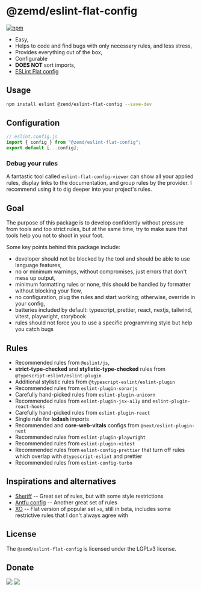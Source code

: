 # @zemd/eslint-flat-config

[![npm](https://img.shields.io/npm/v/@zemd/eslint-flat-config?color=0000ff&label=npm&labelColor=000)](https://npmjs.com/package/@zemd/eslint-flat-config)


- Easy,
- Helps to code and find bugs with only necessary rules, and less stress,
- Provides everything out of the box,
- Configurable
- **DOES NOT** sort imports,
- [ESLint Flat config](https://eslint.org/docs/latest/use/configure/configuration-files-new)

## Usage

```sh
npm install eslint @zemd/eslint-flat-config --save-dev
```

## Configuration

```typescript
// eslint.config.js
import { config } from "@zemd/eslint-flat-config";
export default [...config];
```

### Debug your rules

A fantastic tool called `eslint-flat-config-viewer` can show all your applied rules, display links to the documentation, and group rules by the provider. I recommend using it to dig deeper into your project's rules.

## Goal

The purpose of this package is to develop confidently without pressure from tools and too strict rules, but at the same time, try to make sure that tools help you not to shoot in your foot.

Some key points behind this package include:

- developer should not be blocked by the tool and should be able to use language features,
- no or minimum warnings, without compromises, just errors that don't mess up output,
- minimum formatting rules or none, this should be handled by formatter without blocking your flow,
- no configuration, plug the rules and start working; otherwise, override in your config,
- batteries included by default: typescript, prettier, react, nextjs, tailwind, vitest, playwright, storybook
- rules should not force you to use a specific programming style but help you catch bugs

## Rules

- Recommended rules from `@eslint/js`,
- **strict-type-checked** and **stylistic-type-checked** rules from `@typescript-eslint/eslint-plugin`
- Additional stylistic rules from `@typescript-eslint/eslint-plugin`
- Recommended rules from `eslint-plugin-sonarjs`
- Carefully hand-picked rules from `eslint-plugin-unicorn`
- Recommended rules from `eslint-plugin-jsx-a11y` and `eslint-plugin-react-hooks`
- Carefully hand-picked rules from `eslint-plugin-react`
- Single rule for **lodash** imports
- Recommended and **core-web-vitals** configs from `@next/eslint-plugin-next`
- Recommended rules from `eslint-plugin-playwright`
- Recommended rules from `eslint-plugin-vitest`
- Recommended rules from `eslint-config-prettier` that turn off rules which overlap with `@typescript-eslint` and prettier
- Recommended rules from `eslint-config-turbo`

## Inspirations and alternatives

 - [Sheriff](https://www.eslint-config-sheriff.dev/) -- Great set of rules, but with some style restrictions
 - [Antfu config](https://github.com/antfu/eslint-config) -- Another great set of rules
 - [XO](https://github.com/spence-s/flat-xo) -- Flat version of popular set `xo`, still in beta, includes some restrictive rules that I don't always agree with

 ## License

 The `@zemd/eslint-flat-config` is licensed under the LGPLv3 license.

## Donate 

[![](https://img.shields.io/badge/patreon-donate-yellow.svg)](https://www.patreon.com/red_rabbit)
[![](https://img.shields.io/static/v1?label=UNITED24&message=support%20Ukraine&color=blue)](https://u24.gov.ua/)

